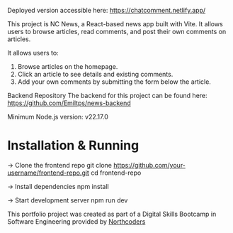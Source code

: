 Deployed version accessible here: https://chatcomment.netlify.app/

This project is NC News, a React-based news app built with Vite.
It allows users to browse articles, read comments, and post their own comments on articles.

It allows users to:

1. Browse articles on the homepage.
2. Click an article to see details and existing comments.
3. Add your own comments by submitting the form below the article.

Backend Repository
The backend for this project can be found here: https://github.com/Emiltps/news-backend

Minimum Node.js version: v22.17.0

# Installation & Running

-> Clone the frontend repo
git clone https://github.com/your-username/frontend-repo.git
cd frontend-repo

-> Install dependencies
npm install

-> Start development server
npm run dev

This portfolio project was created as part of a Digital Skills Bootcamp in Software Engineering provided by [Northcoders](https://northcoders.com/)
